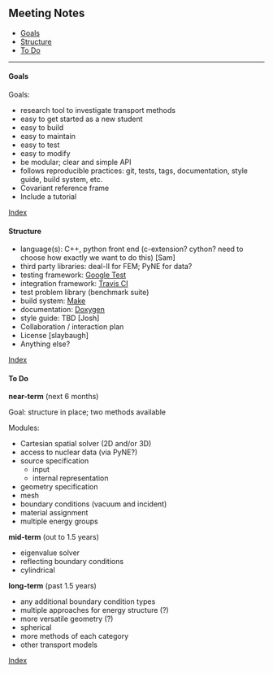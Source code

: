 ## <a name="top">Meeting Notes

* [Goals](#goals)
* [Structure](#structure)
* [To Do](#todo)


-----------------------------------------------------------------
#### <a name="goals">Goals

Goals: 
- research tool to investigate transport methods
- easy to get started as a new student
- easy to build
- easy to maintain
- easy to test
- easy to modify
- be modular; clear and simple API
- follows reproducible practices: git, tests, tags, documentation, style guide,
  build system, etc.
- Covariant reference frame
- Include a tutorial

[Index](#top)


#### <a name="structure">Structure

- language(s): C++, python front end (c-extension? cython? need to choose how
  exactly we want to do this) [Sam]
- third party libraries: deal-II for FEM; PyNE for data?
- testing framework: [Google Test](https://github.com/google/googletest) 
- integration framework: [Travis CI](https://travis-ci.org/)
- test problem library (benchmark suite)
- build system: [Make](https://www.gnu.org/software/make/)
- documentation: [Doxygen](http://www.stack.nl/~dimitri/doxygen/)
- style guide: TBD [Josh]
- Collaboration / interaction plan
- License [slaybaugh]
- Anything else?

[Index](#top)


#### <a name="todo">To Do

**near-term** (next 6 months)

Goal: structure in place; two methods available

Modules:
- Cartesian spatial solver (2D and/or 3D)
- access to nuclear data (via PyNE?)
- source specification
  - input 
  - internal representation
- geometry specification
- mesh
- boundary conditions (vacuum and incident)
- material assignment
- multiple energy groups


**mid-term** (out to 1.5 years)
- eigenvalue solver
- reflecting boundary conditions
- cylindrical


**long-term** (past 1.5 years)
- any additional boundary condition types
- multiple approaches for energy structure (?)
- more versatile geometry (?)
- spherical
- more methods of each category
- other transport models


[Index](#top)


